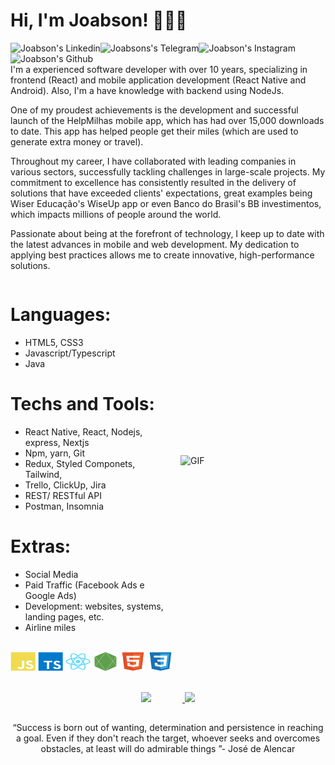 # Hi, I'm Joabson! 👨🏽‍💻
<a href="https://www.linkedin.com/in/abhisheknaiidu/">
  <img align="left" alt="Joabson's Linkedin" src="https://img.shields.io/badge/LinkedIn-0077B5?style=for-the-badge&logo=linkedin&logoColor=white" />
</a>
<a href="https://t.me/joabson_programadorzao">
  <img align="left" alt="Joabsons's Telegram" src="https://img.shields.io/badge/Telegram-2CA5E0?style=for-the-badge&logo=telegram&logoColor=white" />
</a>
<a href="https://www.instagram.com/programadorzao/">
  <img align="left" alt="Joabson's Instagram" src="https://img.shields.io/badge/Instagram-E4405F?style=for-the-badge&logo=instagram&logoColor=white" />
</a>
<a href="https://github.com/joabsondesouza/">
  <img align="left" alt="Joabson's Github" src="https://img.shields.io/badge/GitHub-100000?style=for-the-badge&logo=github&logoColor=white" />
</a>

<br>
<br>

<div style="display: flex, flex-direction:row">
<div width="70%">
I'm a experienced software developer with over 10 years, specializing in frontend (React) and mobile application development (React Native and Android). Also, I'm a have knowledge with backend using NodeJs. 

One of my proudest achievements is the development and successful launch of the HelpMilhas mobile app, which has had over 15,000 downloads to date. This app has helped people get their miles (which are used to generate extra money or travel).

Throughout my career, I have collaborated with leading companies in various sectors, successfully tackling challenges in large-scale projects. My commitment to excellence has consistently resulted in the delivery of solutions that have exceeded clients' expectations, great examples being Wiser Educação's WiseUp app or even Banco do Brasil's BB investimentos, which impacts millions of people around the world.

Passionate about being at the forefront of technology, I keep up to date with the latest advances in mobile and web development. My dedication to applying best practices allows me to create innovative, high-performance solutions.

<div style="display: grid; grid-template-columns: 1fr 1fr;">
<div>

# Languages:
- HTML5, CSS3
- Javascript/Typescript 
- Java

# Techs and Tools: 
- React Native, React, Nodejs, express, Nextjs
- Npm, yarn, Git
- Redux, Styled Componets, Tailwind, 
- Trello, ClickUp, Jira
- REST/ RESTful API
- Postman, Insomnia

# Extras:
- Social Media 
- Paid Traffic (Facebook Ads e Google Ads)
- Development: websites, systems, landing pages, etc.
- Airline miles
</div>
<div style="display:flex; align-items: center; padding-left: 20px">
<img alt="GIF" src="https://media.giphy.com/media/836HiJc7pgzy8iNXCn/giphy.gif" width="96%" />
</div>
</div>




</div>

</div>
<br>
<div style="display: flex, flex-direction:column">
  <img align="center" alt="Joabson-Js" height="30" width="40" src="https://raw.githubusercontent.com/devicons/devicon/master/icons/javascript/javascript-plain.svg">
  <img align="center" alt="Joabson-Ts" height="30" width="40" src="https://raw.githubusercontent.com/devicons/devicon/master/icons/typescript/typescript-plain.svg">
  <img align="center" alt="Joabson-React" height="30" width="40" src="https://raw.githubusercontent.com/devicons/devicon/master/icons/react/react-original.svg">
  <img align="center" alt="Joabson-CSS" height="30" width="40" src="https://raw.githubusercontent.com/devicons/devicon/master/icons/nodejs/nodejs-plain.svg">
  <img align="center" alt="Joabson-HTML" height="30" width="40" src="https://raw.githubusercontent.com/devicons/devicon/master/icons/html5/html5-original.svg">
  <img align="center" alt="Joabson-CSS" height="30" width="40" src="https://raw.githubusercontent.com/devicons/devicon/master/icons/css3/css3-original.svg">
</div>
<br>
<br>
<div style="display: flex; flex-direction: column; align-items: center; justify-content: center" >
<div align="center" style="display: flex; align-items: center; justify-content: center;">
  <a href="https://github.com/joabsondesouza">
  <img height="180em" src="https://github-readme-stats.vercel.app/api?username=joabsondesouza&show_icons=true&theme=dracula&include_all_commits=true&count_private=true" style=" margin-right: 50px"/>
  <img height="180em" src="https://github-readme-stats.vercel.app/api/top-langs/?username=joabsondesouza&layout=compact&langs_count=7&theme=dracula"/>
  </a>
</div>


</div>

 
###
##
<div align="center">
“Success is born out of wanting, determination and persistence in reaching a goal. Even if they don't reach the target, whoever seeks and overcomes obstacles, at least will do admirable things ”- José de Alencar
</div>
